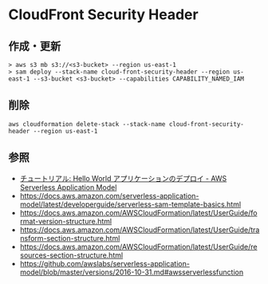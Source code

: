 
# CloudFront Security Header

## 作成・更新

```
> aws s3 mb s3://<s3-bucket> --region us-east-1
> sam deploy --stack-name cloud-front-security-header --region us-east-1 --s3-bucket <s3-bucket> --capabilities CAPABILITY_NAMED_IAM
```

## 削除

```
aws cloudformation delete-stack --stack-name cloud-front-security-header --region us-east-1
```

## 参照

- [チュートリアル: Hello World アプリケーションのデプロイ - AWS Serverless Application Model](https://docs.aws.amazon.com/ja_jp/serverless-application-model/latest/developerguide/serverless-getting-started-hello-world.html)
- https://docs.aws.amazon.com/serverless-application-model/latest/developerguide/serverless-sam-template-basics.html
- https://docs.aws.amazon.com/AWSCloudFormation/latest/UserGuide/format-version-structure.html
- https://docs.aws.amazon.com/AWSCloudFormation/latest/UserGuide/transform-section-structure.html
- https://docs.aws.amazon.com/AWSCloudFormation/latest/UserGuide/resources-section-structure.html
- https://github.com/awslabs/serverless-application-model/blob/master/versions/2016-10-31.md#awsserverlessfunction
